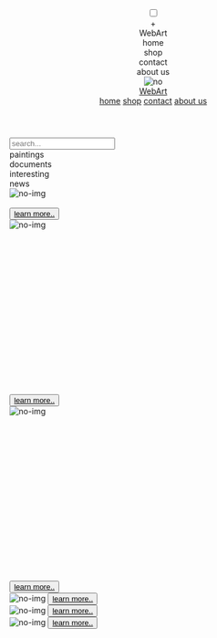 <!DOCTYPE html>
<html lang="en">
<head>
    <meta charset="UTF-8">
    <link rel="stylesheet" href="project.css">
    <link href="https://fonts.googleapis.com/css2?family=Playfair+Display:wght@400;600&display=swap" rel="stylesheet">
    <link href="https://fonts.googleapis.com/css2?family=Roboto:wght@300&display=swap" rel="stylesheet">
    <link rel="stylesheet" href="https://maxcdn.bootstrapcdn.com/bootstrap/4.0.0/css/bootstrap.min.css" integrity="sha384-Gn5384xqQ1aoWXA+058RXPxPg6fy4IWvTNh0E263XmFcJlSAwiGgFAW/dAiS6JXm" crossorigin="anonymous">
    <title>Title</title>
</head>
<body>

<header class="font1">
    <div class="mobil">
        <input type="checkbox" id="side-checkbox" />
        <div class="side-panel">
            <label class="side-button-2" for="side-checkbox">+</label>
            <div class="side-title">WebArt</div>
            <label for="side-checkbox">home</label><br>
            <label for="side-checkbox">shop</label><br>
            <label for="side-checkbox">contact</label><br>
            <label for="side-checkbox">about us</label>
        </div>
        <div class="side-button-1-wr">
            <label class="side-button-1" for="side-checkbox">
                <div>
                    <div class="mobil">
                        <img src="./assets/меню.svg" alt="no">
                    </div>
                </div>
            </label>
        </div>
    </div>
    <a href="#logo" class="logo">WebArt</a>
    <nav>
        <a class="active" href="#home">home</a>
        <a href="#shop">shop</a>
        <a href="#contact">contact</a>
        <a href="#about">about us</a>
    </nav>
</header>

<div class="figure">
    <input class="search" type="text" placeholder="search...">
    <div class="container text-center">
        <div class="block" class="font1">
            <div class="row">
                <div class="col-sm-3">
                    <span href="#1.html" class="block_" style="margin-top: 1vh">paintings</span>
                </div>
                <div class="col-sm-3">
                    <span href="#2.html" class="block_">documents</span>
                </div>
                <div class="col-sm-3">
                    <span href="#3.html" class="block_">interesting</span>
                </div>
                <div class="col-sm-3">
                    <span href="#4.html" class="block_" style="border-bottom: none">news</span>
                </div>
            </div>
        </div>
    </div>
</div>

<div class="container-fluid align-items-center">
        <div class="col-xs-12 col-sm-6 col-md-4">
            <div class="container-0">
                <div class="row">
                    <div class="col-xs-12 col-sm-6 col-md-4">
                            <div class="box_" style=" top: 25vh;">
                                <img src="./assets/1.svg" alt="no-img" class="imag1">
                                <br><br>
                                <div class="thumb-title">
                                    <button class="bn"><a href="#" style="color: black;">learn more..</a></button>
                                </div>
                            </div>
                    </div>
                    <div class="col-xs-12 col-sm-6 col-md-4">
                            <div class="box_" style=" top:15vh;">
                                <img src="./assets/2.svg" alt="no-img" class="imag2">
                                    <br><br><br><br><br><br><br><br><br><br><br><br><br><br><br><br><br><br>
                                <div class="thumb-title">
                                    <button class="bn" style="bottom: 5vh"><a href="#" style="color: black;">learn more..</a></button>
                                </div>
                            </div>
                    </div>
                    <div class="col-xs-12 col-sm-6 col-md-4">
                            <div class="box_" style=" top:30vh">
                                <img src="./assets/3.svg" alt="no-img" class="imag3">
                                <br><br><br><br><br><br><br><br><br><br><br><br><br><br><br><br><br><br>
                                <div class="thumb-title">
                                    <button class="bn"><a href="#" style="color: black;">learn more..</a></button>
                                </div>
                            </div>
                    </div>
                </div>
            </div>
        </div>
</div>
<div class="flex_container">
    <div class="row">
            <div class="box_1">
                <img src="./assets/1.svg" alt="no-img" class="imag1_" style="left: 0">
                <button class="bn_1"><a href="#" style="color: black;">learn more..</a></button>
            </div>
            <div class="box_2">
                <img src="./assets/2.svg" alt="no-img" class="imag1_" style="left: 55vw">
                <button class="bn_1"><a href="#" style="color: black;">learn more..</a></button>
            </div>
            <div class="box_3">
                <img src="./assets/3.svg" alt="no-img" class="imag1_" style="left: 0">
                <button class="bn_1"><a href="#" style="color: black;">learn more..</a></button>
            </div>
    </div>
</div>
<div class="box2">
    <div class="container-fluid align-items-center">
        <div class="row">
            <div class="col-xs-12">
                <div class="row">
                    <div class="col-xs-12 col-sm-4 col-md-4">
                        <div>
                            <div class="materials" style="background-image: url(assets/materials.svg); height: 50vh; width: 13vw;">
                            </div>
                        </div>
                    </div>
                    <div class="col-xs-12 col-sm-4 col-md-4">
                        <div>
                            <div class="paint" style="background-image: url(assets/paint.svg); width: 30vw; height: 38vh; left:32vw;">
                            </div>
                        </div>
                    </div>
                    <div class="col-xs-12 col-sm-4 col-md-4">
                        <div>
                            <div class="download">
                                <img src="assets/download.svg" alt="no" id="change_image">
                            </div>
                        </div>
                    </div>
            <div class="col-xs-12">
                <div class="row">
                    <div class="col-xs-12 col-sm-4 col-md-4">
                        <div>
                            <button class="download_b" style="left: 5vw;">Learn more...</button>
                        </div>
                        <div>
                            <button class="download_b" style="left: 40vw">Learn more...</button>
                        </div>
                        <div>
                            <button onclick="change_image.src='./assets/down.jpg'" class="download_b">Learn more...</button>
                        </div>
                    </div>
                </div>
            </div>
                </div>
            </div>
        </div>
    </div>
</div>

<div class="container">
    <div class="box3" style="text-align: center">
        <img src="./assets/pazl.jpg" alt="no-img" class="pazl">
    </div>
    <div class="box3_txt">
        <p>Искусство — форма творчества, способ духовной</p><p> самореализации человека посредством</p><p> чувственно-выразительных средств </p><p>(звука, пластики тела, рисунка, слова,</p><p> цвета, света, природного материала и т.д.)</p>
    </div>
</div>

<footer>
    <div class="container text-center" style="text-align: center;">
        <div class="container-1" class="font2">
            <div class="row">
                <div class="col-sm-3 col-lg-3">
                    <img src="./assets/iu.jpg" alt="no-img" class="iu">
                </div>
                <div class="col-sm-3 col-lg-3">
                    <p><a href="#.html" class="text">+7(999)-999-99-99</a></p>
                    <img src="./assets/icon1.svg" alt="no" class="icon" style="width: 11vw; height: 11vh">
                </div>
                <div class="col-sm-3 col-lg-3">
                    <p><a href="#vk.html" class="text" >vk.com</a></p>
                    <img src="./assets/icon2.svg" alt="no" class="icon" style="width: 11vw; height: 11vh">
                </div>
                <div class="col-sm-3 col-lg-3">
                    <p><a href="#inst.html" class="text" style="margin-right: 5vw;">@inst</a></p>
                    <img src="./assets/icon3.svg" alt="no" class="icon" style="width: 11vw; height: 11vh">
                </div>
            </div>
        </div>
    </div>
</footer>
<footer class="container-2">
    <img src="./assets/iu.jpg" alt="no-img" class="iu">
    <div class="nav">
        <img src="./assets/icon1.svg" alt="no" class="icon">
        <img src="./assets/icon2.svg" alt="no" class="icon">
        <img src="./assets/icon3.svg" alt="no" class="icon">
    </div>
</footer>

<script src="https://code.jquery.com/jquery-3.2.1.slim.min.js" integrity="sha384-KJ3o2DKtIkvYIK3UENzmM7KCkRr/rE9/Qpg6aAZGJwFDMVNA/GpGFF93hXpG5KkN" crossorigin="anonymous"></script>
<script src="https://cdnjs.cloudflare.com/ajax/libs/popper.js/1.12.9/umd/popper.min.js" integrity="sha384-ApNbgh9B+Y1QKtv3Rn7W3mgPxhU9K/ScQsAP7hUibX39j7fakFPskvXusvfa0b4Q" crossorigin="anonymous"></script>
<script src="https://maxcdn.bootstrapcdn.com/bootstrap/4.0.0/js/bootstrap.min.js" integrity="sha384-JZR6Spejh4U02d8jOt6vLEHfe/JQGiRRSQQxSfFWpi1MquVdAyjUar5+76PVCmYl" crossorigin="anonymous"></script>
</body>
</html>
